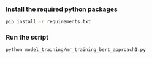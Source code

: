 ### Install the required python packages
```bash
pip install -r requirements.txt
```

### Run the script

```bash
python model_training/mr_training_bert_approach1.py
```
